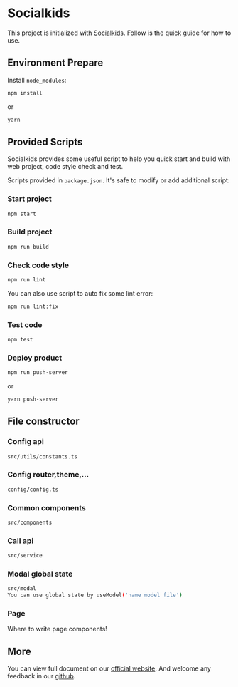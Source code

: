 # Socialkids

This project is initialized with [Socialkids](https://pro.ant.design). Follow is the quick guide for how to use.

## Environment Prepare

Install `node_modules`:

```bash
npm install
```

or

```bash
yarn
```

## Provided Scripts

Socialkids provides some useful script to help you quick start and build with web project, code style check and test.

Scripts provided in `package.json`. It's safe to modify or add additional script:

### Start project

```bash
npm start
```

### Build project

```bash
npm run build
```

### Check code style

```bash
npm run lint
```

You can also use script to auto fix some lint error:

```bash
npm run lint:fix
```

### Test code

```bash
npm test
```
### Deploy product

```bash
npm run push-server
```
or

```bash
yarn push-server
```

## File constructor
### Config api
```bash
src/utils/constants.ts
```
### Config router,theme,...
```bash
config/config.ts
```
### Common components
```bash
src/components
```
### Call api
```bash
src/service
```
### Modal global state
```bash
src/modal
You can use global state by useModel('name model file')
```

### Page
Where to write page components!




















































## More

You can view full document on our [official website](https://pro.ant.design). And welcome any feedback in our [github](https://github.com/ant-design/ant-design-pro).
